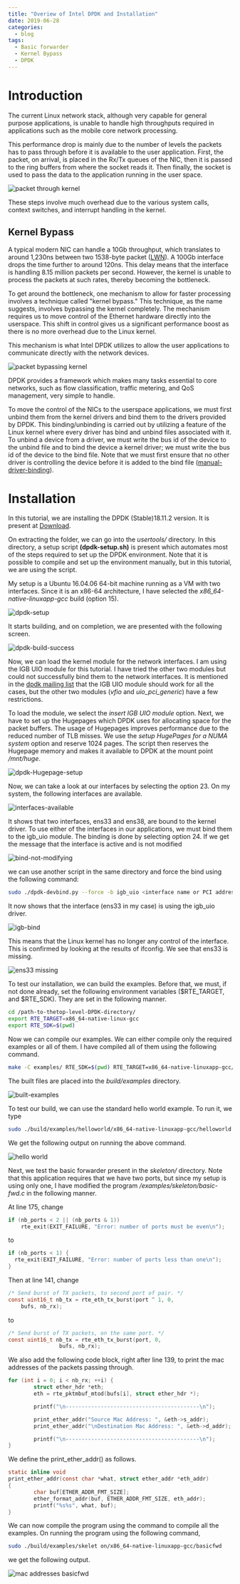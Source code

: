 ```yaml
---
title: "Overiew of Intel DPDK and Installation"
date: 2019-06-28
categories:
  - blog
tags:
  - Basic forwarder
  - Kernel Bypass
  - DPDK
---
```


# Introduction

The current Linux network stack, although very capable for general purpose applications, is unable to handle high throughputs required in applications such as the mobile core network processing.

This performance drop is mainly due to the number of levels the packets has to pass through before it is available to the user application. First, the packet, on arrival, is placed in the Rx/Tx queues of the NIC, then it is passed to the ring buffers from where the socket reads it. Then finally, the socket is used to pass the data to the application running in the user space. 

![packet through kernel](../../assets/images/dpdk/pkt-kernel.PNG)

These steps involve much overhead due to the various system calls, context switches, and interrupt handling in the kernel. 

## Kernel Bypass

A typical modern NIC can handle a 10Gb throughput, which translates to around 1,230ns between two 1538-byte packet ([LWN][lwn]). A 100Gb interface drops the time further to around 120ns. This delay means that the interface is handling 8.15 million packets per second. However, the kernel is unable to process the packets at such rates, thereby becoming the bottleneck. 

To get around the bottleneck, one mechanism to allow for faster processing involves a technique called  "kernel bypass." This technique, as the name suggests, involves bypassing the kernel completely. The mechanism requires us to move control of the Ethernet hardware directly into the userspace. This shift in control gives us a significant performance boost as there is no more overhead due to the Linux kernel. 

This mechanism is what Intel DPDK utilizes to allow the user applications to communicate directly with the network devices. 

![packet bypassing kernel](../../assets/images/dpdk/dpdk-kernel-bypass.PNG)

DPDK provides a framework which makes many tasks essential to core networks, such as flow classification, traffic metering, and QoS management, very simple to handle. 

To move the control of the NICs to the userspace applications, we must first unbind them from the kernel drivers and bind them to the drivers provided by DPDK. This binding/unbinding is carried out by utilizing a feature of the Linux kernel where every driver has bind and unbind files associated with it. To unbind a device from a driver, we must write the bus id of the device to the unbind file and to bind the device a kernel driver; we must write the bus id of the device to the bind file. Note that we must first ensure that no other driver is controlling the device before it is added to the bind file ([manual-driver-binding]). 

# Installation

In this tutorial, we are installing the DPDK (Stable)18.11.2 version. It is present at [Download][dpdk-download].

On extracting the folder, we can go into the *usertools/* directory. In this directory, a setup script **(dpdk-setup.sh)** is present which automates most of the steps required to set up the DPDK environment. Note that it is possible to compile and set up the environment manually, but in this tutorial, we are using the script. 

My setup is a Ubuntu 16.04.06 64-bit machine running as a VM with two interfaces. Since it is an x86-64 architecture, I have selected the *x86_64-native-linuxapp-gcc* build (option 15). 

![dpdk-setup](../../assets/images/dpdk/setup-menu.PNG)

It starts building, and on completion, we are presented with the following screen.

![dpdk-build-success](../../assets/images/dpdk/setup-build-success.PNG)

Now, we can load the kernel module for the network interfaces. I am using the IGB UIO module for this tutorial. I have tried the other two modules but could not successfully bind them to the network interfaces. It is mentioned in the [dpdk mailing list][dpdk-mailing-list] that the IGB UIO module should work for all the cases, but the other two modules (*vfio* and *uio_pci_generic*) have a few restrictions. 

To load the module, we select the *insert IGB UIO module* option. Next, we have to set up the Hugepages which DPDK uses for allocating space for the packet buffers. The usage of Hugepages improves performance due to the reduced number of TLB misses. We use the *setup HugePages for a NUMA system* option and reserve 1024 pages. The script then reserves the Hugepage memory and makes it available to DPDK at the mount point */mnt/huge*. 

![dpdk-Hugepage-setup](../../assets/images/dpdk/setup-huge-pages.PNG)

Now, we can take a look at our interfaces by selecting the option 23. On my system, the following interfaces are available.

![interfaces-available](../../assets/images/dpdk/interfaces-available.PNG)

It shows that two interfaces, ens33 and ens38, are bound to the kernel driver. To use either of the interfaces in our applications, we must bind them to the igb_uio module. The binding is done by selecting option 24. If we get the message that the interface is active and is not modified

![bind-not-modifying](../../assets/images/dpdk/bind-not-modifying.PNG)

we can use another script in the same directory and force the bind using the following command:

```bash
sudo ./dpdk-devbind.py --force -b igb_uio <interface name or PCI address>
```

It now shows that the interface (ens33 in my case) is using the igb_uio driver.

![igb-bind](../../assets/images/dpdk/bind-igb.PNG)

This means that the Linux kernel has no longer any control of the interface. This is confirmed by looking at the results of ifconfig. We see that ens33 is missing.

![ens33 missing](../../assets/images/dpdk/ens33-missing.PNG)

To test our installation, we can build the examples. Before that, we must, if not done already, set the following environment variables ($RTE_TARGET, and $RTE_SDK). They are set in the following manner.

```bash
cd /path-to-thetop-level-DPDK-directory/
export RTE_TARGET=x86_64-native-linux-gcc
export RTE_SDK=$(pwd)
```

Now we can compile our examples. We can either compile only the required examples or all of them. I have compiled all of them using the following command. 

```bash
make -C examples/ RTE_SDK=$(pwd) RTE_TARGET=x86_64-native-linuxapp-gcc/ O=$(pwd)/build/examples
```
The built files are placed into the *build/examples* directory.

![built-examples](../../assets/images/dpdk/examples-build.PNG)

To test our build, we can use the standard hello world example. To run it, we type

```bash
sudo ./build/examples/helloworld/x86_64-native-linuxapp-gcc/helloworld
```

We get the following output on running the above command.

![hello world](../../assets/images/dpdk/hello-world.PNG)

Next, we test the basic forwarder present in the *skeleton/* directory. Note that this application requires that we have two ports, but since my setup is using only one, I have modified the program */examples/skeleton/basic-fwd.c* in the following manner. 

At line 175, change 

```c
if (nb_ports < 2 || (nb_ports & 1))
	rte_exit(EXIT_FAILURE, "Error: number of ports must be even\n");
```

to 

```c
if (nb_ports < 1) {
  rte_exit(EXIT_FAILURE, "Error: number of ports less than one\n");
}
```

Then at line 141, change

```c
/* Send burst of TX packets, to second port of pair. */
const uint16_t nb_tx = rte_eth_tx_burst(port ^ 1, 0,
    bufs, nb_rx);
```

to 

```c
/* Send burst of TX packets, on the same port. */
const uint16_t nb_tx = rte_eth_tx_burst(port, 0,
                bufs, nb_rx);
```

We also add the following code block, right after line 139, to print the mac addresses of the packets passing through.

```c
for (int i = 0; i < nb_rx; ++i) {
        struct ether_hdr *eth;
        eth = rte_pktmbuf_mtod(bufs[i], struct ether_hdr *);

        printf("\n------------------------------------------\n");

        print_ether_addr("Source Mac Address: ", &eth->s_addr);
        print_ether_addr("\nDestination Mac Address: ", &eth->d_addr);

        printf("\n------------------------------------------\n");
}
```

We define the print_ether_addr() as follows. 

```c
static inline void
print_ether_addr(const char *what, struct ether_addr *eth_addr)
{
        char buf[ETHER_ADDR_FMT_SIZE];
        ether_format_addr(buf, ETHER_ADDR_FMT_SIZE, eth_addr);
        printf("%s%s", what, buf);
}
```

We can now compile the program using the command to compile all the examples. On running the program using the following command, 

```bash
sudo ./build/examples/skelet on/x86_64-native-linuxapp-gcc/basicfwd
```

we get the following output.

![mac addresses basicfwd](../../assets/images/dpdk/mac-addr-basicfwd.PNG)


[dpdk-mailing-list]: https://dev.dpdk.narkive.com/ykSt5Rlc/dpdk-dev-which-driver-to-bind-for-the-nic-interfaces

[lwn]: https://lwn.net/Articles/629155/

[manual-driver-binding]: https://lwn.net/Articles/143397/

[dpdk-download]: http://core.dpdk.org/download/

